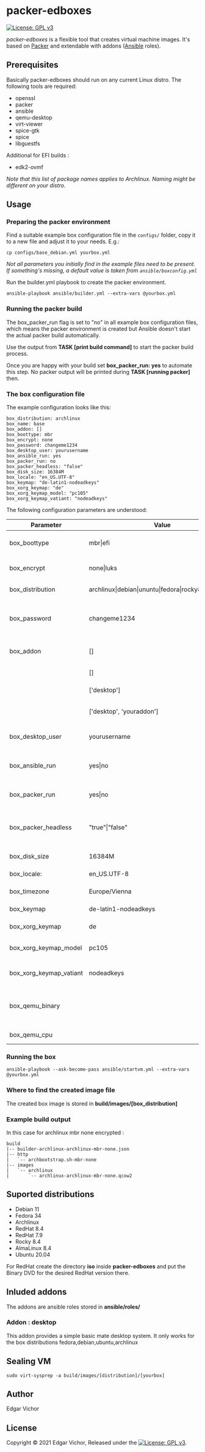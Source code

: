 # packer-edboxes

[![License: GPL v3](https://img.shields.io/badge/License-GPLv3-blue.svg)](https://www.gnu.org/licenses/gpl-3.0)


*packer-edboxes* is a flexible tool that creates virtual machine images. It's based on [Packer](https://packer.io) and extendable with addons ([Ansible](https://ansible.com/) roles).

## Prerequisites

Basically packer-edboxes should run on any current Linux distro. The following tools are required:

- openssl
- packer
- ansible
- qemu-desktop
- virt-viewer
- spice-gtk
- spice
- libguestfs

Additional for EFI builds :

- edk2-ovmf

*Note that this list of package names applies to Archlinux. Naming might be different on your distro.*

##  Usage

### Preparing the packer environment

Find a suitable example box configuration file in the `configs/` folder, copy it to a new file and adjust it to your needs. E.g.:

```
cp configs/base_debian.yml yourbox.yml
```

*Not all parameters you initially find in the example files need to be present. If something's missing, a default value is taken from `ansible/boxconfig.yml`*

Run the builder.yml playbook to create the packer environment.

```
ansible-playbook ansible/builder.yml --extra-vars @yourbox.yml
```

### Running the packer build

The box_packer_run flag is set to "no" in all example box configuration files, which means the packer environment is created but Ansible doesn't start the actual packer build automatically.

Use the output from **TASK [print build command]** to start the packer build process.

Once you are happy with your build set **box_packer_run: yes** to automate this step. No packer output will be printed during **TASK [running packer]** then.


### The box configuration file

The example configuration looks like this:

```
box_distribution: archlinux
box_name: base
box_addon: []
box_boottype: mbr
box_encrypt: none
box_password: changeme1234
box_desktop_user: yourusername
box_ansible_run: yes
box_packer_run: no
box_packer_headless: "false"
box_disk_size: 16384M
box_locale: "en_US.UTF-8"
box_keymap: "de-latin1-nodeadkeys"
box_xorg_keymap: "de"
box_xorg_keymap_model: "pc105"
box_xorg_keymap_vatiant: "nodeadkeys"
```

The following configuration parameters are understood:

|Parameter|Value|Description|
| --- | --- | --- |
|box_boottype|mbr\|efi|mbr or efi boot for the box|
|box_encrypt|none\|luks|Encrypt box using luks|
|box_distribution|archlinux\|debian\|ununtu\|fedora\|rocky8\|rhel7\|rhel8|Box linux distribution|
|box_password|changeme1234|Password for encryption and created users|
|box_addon|[]|List of enabled box addons|
||[]|Basic system|
||['desktop']|Destop system|
||['desktop', 'youraddon']|Destop system with your addon|
|box_desktop_user|yourusername|Username for desktop box|
|box_ansible_run|yes\|no|Run Ansible inside the freshly built box|
|box_packer_run|yes\|no|Run packer to build the box|
|box_packer_headless|"true"\|"false"|Headless works only for non encrypted boxes|
|box_disk_size|16384M|Box disk Size|
|box_locale:|en_US.UTF-8|Box locale setting|
|box_timezone|Europe/Vienna|Box timezone|
|box_keymap|de-latin1-nodeadkeys|Box keymnap|
|box_xorg_keymap|de|Box xorg keymap|
|box_xorg_keymap_model|pc105|Box xorg keyboard model|
|box_xorg_keymap_vatiant|nodeadkeys|Box xorg keyboard variant|
|box_qemu_binary||Qemu Binary to use. Mostly relevant for RedHat|
|box_qemu_cpu||Qemu CPU model|

### Running the box

```
ansible-playbook --ask-become-pass ansible/startvm.yml --extra-vars @yourbox.yml
```

### Where to find the created image file

The created box image is stored in **build/images/[box_distribution]**

### Example build output

In this case for archlinux mbr none encrypted :

```
build
|-- builder-archlinux-archlinux-mbr-none.json
|-- http
|   `-- archbootstrap.sh-mbr-none
|-- images
|   `-- archlinux
|       `-- archlinux-archlinux-mbr-none.qcow2

```

## Suported distributions

- Debian 11
- Fedora 34
- Archlinux 
- RedHat 8.4
- RedHat 7.9
- Rocky 8.4
- AlmaLinux 8.4
- Ubuntu 20.04

For RedHat create the directory **iso** inside **packer-edboxes** and put the Binary DVD for the desired RedHat version there.

## Inluded addons

The addons are ansible roles stored in **ansible/roles/**

### Addon : desktop

This addon provides a simple basic mate desktop system. It only works for the box distributions fedora,debian,ubuntu,archlinux


## Sealing VM

```
sudo virt-sysprep -a build/images/[distribution]/[yourbox]
```

## Author
Edgar Vichor

## License
Copyright &copy; 2021 Edgar Vichor, Released under the [![License: GPL v3](https://img.shields.io/badge/License-GPLv3-blue.svg)](https://www.gnu.org/licenses/gpl-3.0). 

